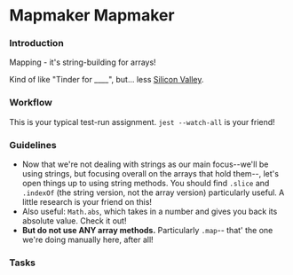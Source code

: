 # Mapmaker Mapmaker

### Introduction

Mapping - it's string-building for arrays!

Kind of like "Tinder for ____", but... less [Silicon Valley](https://en.wikipedia.org/wiki/Silicon_Valley_(TV_series)).


### Workflow

This is your typical test-run assignment. `jest --watch-all` is your friend!


### Guidelines

* Now that we're not dealing with strings as our main focus--we'll be using strings, but focusing overall on the arrays that hold them--, let's open things up to using string methods. You should find `.slice` and `.indexOf` (the string version, not the array version) particularly useful. A little research is your friend on this!
* Also useful: `Math.abs`, which takes in a number and gives you back its absolute value. Check it out!
* **But do not use ANY array methods.** Particularly `.map`-- that' the one we're doing manually here, after all!


### Tasks

